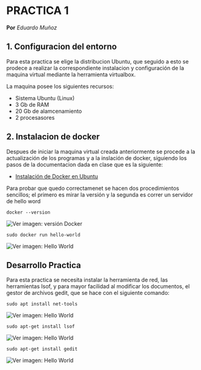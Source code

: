 # PRACTICA 1
**Por** *Eduardo Muñoz*

## 1. Configuracion del entorno
Para esta practica se elige la distribucion Ubuntu, que seguido a esto se prodece a realizar la correspondiente instalacion y configuración de la maquina virtual mediante la herramienta virtualbox.

La maquina posee los siguientes recursos:
- Sistema Ubuntu (Linux)
- 3 Gb de RAM
- 20 Gb de alamcenamiento
- 2 procesasores

## 2. Instalacion de docker

Despues de iniciar la maquina virtual creada anteriormente se procede a la actualización de los programas y a la inslación de docker, siguiendo los pasos de la documentacion dada en clase que es la siguiente:

- [Instalación de Docker en Ubuntu](https://docs.docker.com/engine/install/ubuntu/)

Para probar que quedo correctamenet se hacen dos procedimientos sencillos; el primero es mirar la versión y la segunda es correr un servidor de hello word
```
docker --version
```
![Ver imagen: versión Docker](https://github.com/eduardoj12/Practica-IoT/blob/main/Pr%C3%A1ctica%201/Imagenes/version%20docker.png?raw=true)
```
sudo docker run hello-world
```
![Ver imagen: Hello World](https://github.com/eduardoj12/Practica-IoT/blob/main/Pr%C3%A1ctica%201/Imagenes/docker%20hello-word.png?raw=true)


## Desarrollo Practica

Para esta practica se necesita instalar la herramienta de red, las herramientas Isof, y para mayor facilidad al modificar los documentos, el gestor de archivos gedit, que se hace con el siguiente comando:

```
sudo apt install net-tools
```
![Ver imagen: Hello World](https://github.com/eduardoj12/Practica-IoT/blob/main/Pr%C3%A1ctica%201/Imagenes/docker%20hello-word.png?raw=true)

```
sudo apt-get install lsof
```
![Ver imagen: Hello World](https://github.com/eduardoj12/Practica-IoT/blob/main/Pr%C3%A1ctica%201/Imagenes/docker%20hello-word.png?raw=true)

```
sudo apt-get install gedit
```
![Ver imagen: Hello World](https://github.com/eduardoj12/Practica-IoT/blob/main/Pr%C3%A1ctica%201/Imagenes/docker%20hello-word.png?raw=true)

